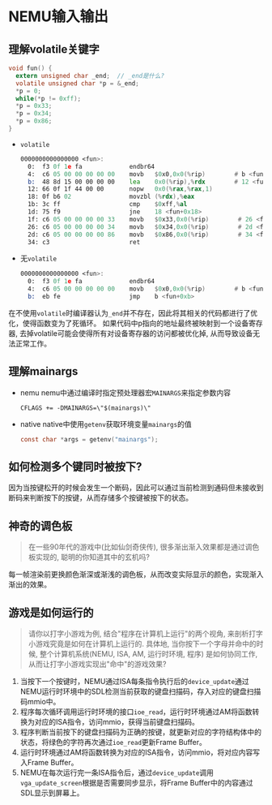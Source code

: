 # NEMU输入输出

## 理解volatile关键字

```c 
void fun() {
  extern unsigned char _end;  // _end是什么?
  volatile unsigned char *p = &_end;
  *p = 0;
  while(*p != 0xff);
  *p = 0x33;
  *p = 0x34;
  *p = 0x86;
}
```

- `volatile`
  ```asm
  0000000000000000 <fun>:
    0:	f3 0f 1e fa          	endbr64 
    4:	c6 05 00 00 00 00 00 	movb   $0x0,0x0(%rip)        # b <fun+0xb>
    b:	48 8d 15 00 00 00 00 	lea    0x0(%rip),%rdx        # 12 <fun+0x12>
    12:	66 0f 1f 44 00 00    	nopw   0x0(%rax,%rax,1)
    18:	0f b6 02             	movzbl (%rdx),%eax
    1b:	3c ff                	cmp    $0xff,%al
    1d:	75 f9                	jne    18 <fun+0x18>
    1f:	c6 05 00 00 00 00 33 	movb   $0x33,0x0(%rip)        # 26 <fun+0x26>
    26:	c6 05 00 00 00 00 34 	movb   $0x34,0x0(%rip)        # 2d <fun+0x2d>
    2d:	c6 05 00 00 00 00 86 	movb   $0x86,0x0(%rip)        # 34 <fun+0x34>
    34:	c3                   	ret    
  ```
- 无`volatile`
  ```asm
  0000000000000000 <fun>:
    0:	f3 0f 1e fa          	endbr64 
    4:	c6 05 00 00 00 00 00 	movb   $0x0,0x0(%rip)        # b <fun+0xb>
    b:	eb fe                	jmp    b <fun+0xb>
  ```

在不使用`volatile`时编译器认为`_end`并不存在，因此将其相关的代码都进行了优化，使得函数变为了死循环。
如果代码中p指向的地址最终被映射到一个设备寄存器, 去掉volatile可能会使得所有对设备寄存器的访问都被优化掉, 从而导致设备无法正常工作。

## 理解mainargs
- nemu
  nemu中通过编译时指定预处理器宏`MAINARGS`来指定参数内容
  ```
  CFLAGS += -DMAINARGS=\"$(mainargs)\"
  ```
- native
  native中使用`getenv`获取环境变量`mainargs`的值
  ```c
  const char *args = getenv("mainargs");
  ```

## 如何检测多个键同时被按下?
因为当按键松开的时候会发生一个断码，因此可以通过当前检测到通码但未接收到断码来判断按下的按键，从而存储多个按键被按下的状态。

## 神奇的调色板
> 在一些90年代的游戏中(比如仙剑奇侠传), 很多渐出渐入效果都是通过调色板实现的, 聪明的你知道其中的玄机吗?

每一帧渲染前更换颜色渐深或渐浅的调色板，从而改变实际显示的颜色，实现渐入渐出的效果。

## 游戏是如何运行的
> 请你以打字小游戏为例, 结合"程序在计算机上运行"的两个视角, 来剖析打字小游戏究竟是如何在计算机上运行的. 具体地, 当你按下一个字母并命中的时候, 整个计算机系统(NEMU, ISA, AM, 运行时环境, 程序) 是如何协同工作, 从而让打字小游戏实现出"命中"的游戏效果?

1. 当按下一个按键时，NEMU通过ISA每条指令执行后的`device_update`通过NEMU运行时环境中的SDL检测当前获取的键盘扫描码，存入对应的键盘扫描码mmio中。
2. 程序每次循环调用运行时环境的接口`ioe_read`，运行时环境通过AM将函数转换为对应的ISA指令，访问mmio，获得当前键盘扫描码。
3. 程序判断当前按下的键盘扫描码为正确的按键，就更新对应的字符结构体中的状态，将绿色的字符再次通过`ioe_read`更新Frame Buffer。
4. 运行时环境通过AM将函数转换为对应的ISA指令，访问mmio，将对应内容写入Frame Buffer。
5. NEMU在每次运行完一条ISA指令后，通过`device_update`调用`vga_update_screen`根据是否需要同步显示，将Frame Buffer中的内容通过SDL显示到屏幕上。


